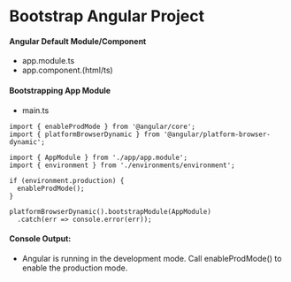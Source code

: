 # Bootstrap Angular Project

#### Angular Default Module/Component
* app.module.ts
* app.component.(html/ts)

#### Bootstrapping App Module
* main.ts
```
import { enableProdMode } from '@angular/core';
import { platformBrowserDynamic } from '@angular/platform-browser-dynamic';

import { AppModule } from './app/app.module';
import { environment } from './environments/environment';

if (environment.production) {
  enableProdMode();
}

platformBrowserDynamic().bootstrapModule(AppModule)
  .catch(err => console.error(err));
```

#### Console Output:
* Angular is running in the development mode. Call enableProdMode() to enable the production mode.
